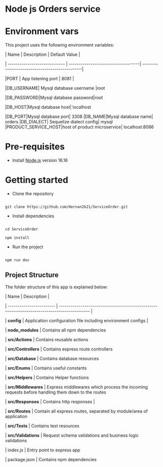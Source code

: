 # Node js Orders service

  

# Environment vars

This project uses the following environment variables:

  

| Name | Description | Default Value |

| ----------------------------- | ------------------------------------| -----------------------------------------------|

|PORT | App listening port | 8081 |

|DB_USERNAME| Mysql database username |root

|DB_PASSWORD|Mysql database password|root

|DB_HOST|Mysql database host| localhost

|DB_PORT|Mysql database port| 3308
|DB_NAME|Mysql database name| orders
|DB_DIALECT| Sequelize dialect config| mysql
|PRODUCT_SERVICE_HOST|host of product microservice| localhost:8086
  

# Pre-requisites

- Install [Node.js](https://nodejs.org/en/) version 16.16

  
  

# Getting started

- Clone the repository

```

git clone https://github.com/Hernan2k21/ServiceOrder.git

```

- Install dependencies

```

cd ServiceOrder

npm install

```

- Run the project

```

npm run dev

```

  

## Project Structure

The folder structure of this app is explained below:

  

| Name | Description |

| ------------------------ | --------------------------------------------------------------------------------------------- |

| **config** | Application configuration file including environment configs |

| **node_modules** | Contains all npm dependencies

| **src/Actions** | Contains reusable actions

| **src/Controllers** | Contains express route controllers

| **src/Database** | Contains database resources

| **src/Enums** | Contains useful constants

| **src/Helpers** | Contains Helper functions

| **src/Middlewares** | Express middlewares which process the incoming requests before handling them down to the routes

| **src/Responses** | Contains http responses |

| **src/Routes** | Contain all express routes, separated by module/area of application

| **src/Tests** | Contains test resources

| **src/Validations** | Request schema validations and business logic validations

| index.js | Entry point to express app

| package.json | Contains npm dependencies